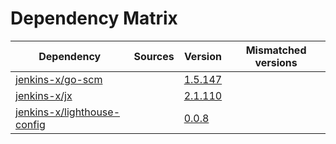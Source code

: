 # Dependency Matrix

Dependency | Sources | Version | Mismatched versions
---------- | ------- | ------- | -------------------
[jenkins-x/go-scm](https://github.com/jenkins-x/go-scm) |  | [1.5.147]() | 
[jenkins-x/jx](https://github.com/jenkins-x/jx) |  | [2.1.110](https://github.com/jenkins-x/jx/releases/tag/v2.1.110) | 
[jenkins-x/lighthouse-config](https://github.com/jenkins-x/lighthouse-config) |  | [0.0.8]() | 
